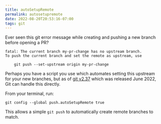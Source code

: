 ```yaml
---
title: autoSetupRemote
permalink: autosetupremote
date: 2022-08-20T20:53:16-07:00
tags: git
---
```


Ever seen this git error message while creating and pushing a new branch before
opening a PR?

```
fatal: The current branch my-pr-change has no upstream branch.
To push the current branch and set the remote as upstream, use

    git push --set-upstream origin my-pr-change
```

Perhaps you have a script you use which automates setting this upstream for your
new branches, but as of
[git v2.37](https://lore.kernel.org/git/xmqqy1xinf00.fsf@gitster.g/T/) which was
released June 2022, Git can handle this directly.

From your terminal, run:

```
git config --global push.autoSetupRemote true
```

This allows a simple `git push` to automatically create remote branches to
match.

